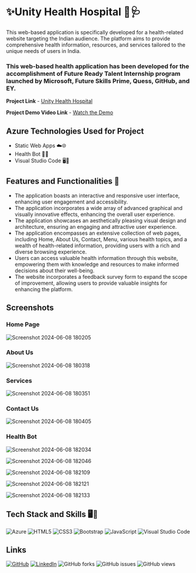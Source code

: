 # ✨Unity Health Hospital 🏥🩺

This web-based application is specifically developed for a health-related website targeting the Indian audience. The platform aims to provide comprehensive health information, resources, and services tailored to the unique needs of users in India.

### This web-based health application has been developed for the accomplishment of Future Ready Talent Internship program launched by Microsoft, Future Skills Prime, Quess, GitHub, and EY.

**Project Link** - [Unity Health Hospital](https://polite-forest-08b77ae00.5.azurestaticapps.net/)

**Project Demo Video Link** - [Watch the Demo](https://youtu.be/ONF2TFodx0Y)

## Azure Technologies Used for Project
 
- Static Web Apps ☁️🌐
- Health Bot 🤖💬
- Visual Studio Code 🖥️📝

## Features and Functionalities 🌟

- The application boasts an interactive and responsive user interface, enhancing user engagement and accessibility.
- The application incorporates a wide array of advanced graphical and visually innovative effects, enhancing the overall user experience.
- The application showcases an aesthetically pleasing visual design and architecture, ensuring an engaging and attractive user experience.
- The application encompasses an extensive collection of web pages, including Home, About Us, Contact, Menu, various health topics, and a wealth of health-related information, providing users with a rich and diverse browsing experience.
- Users can access valuable health information through this website, empowering them with knowledge and resources to make informed decisions about their well-being.
- The website incorporates a feedback survey form to expand the scope of improvement, allowing users to provide valuable insights for enhancing the platform.

## Screenshots

### Home Page

![Screenshot 2024-06-08 180205](https://github.com/prudvi-reddy-poli/FRT_Project/assets/170856909/72de455d-be78-4de5-ab21-aa7e94cddb82)

### About Us

![Screenshot 2024-06-08 180318](https://github.com/prudvi-reddy-poli/FRT_Project/assets/170856909/5cc6b020-6f0e-4dcb-aad1-a2f1db54ef5b)

### Services

![Screenshot 2024-06-08 180351](https://github.com/prudvi-reddy-poli/FRT_Project/assets/170856909/d2a79acb-3e25-44e7-8c0f-c92ef400aa15)

### Contact Us

![Screenshot 2024-06-08 180405](https://github.com/prudvi-reddy-poli/FRT_Project/assets/170856909/3fd9a1ae-b778-4d55-9945-bddc15ff4f6b)

### Health Bot

![Screenshot 2024-06-08 182034](https://github.com/prudvi-reddy-poli/FRT_Project/assets/170856909/d0a608d6-1d99-4542-8813-32499177af3b)

![Screenshot 2024-06-08 182046](https://github.com/prudvi-reddy-poli/FRT_Project/assets/170856909/a208ee78-6fc6-4da3-91dc-518bfde2d9ab)

![Screenshot 2024-06-08 182109](https://github.com/prudvi-reddy-poli/FRT_Project/assets/170856909/a1ee4aa4-c990-4e35-b0e6-1fde5530ee7a)

![Screenshot 2024-06-08 182121](https://github.com/prudvi-reddy-poli/FRT_Project/assets/170856909/bf5e083f-0d0e-4817-b46a-ddf42f92d1bc)

![Screenshot 2024-06-08 182133](https://github.com/prudvi-reddy-poli/FRT_Project/assets/170856909/a0928857-8926-4976-bbe9-9baf76abee66)

## Tech Stack and Skills 🖥️🔧

![Azure](https://img.shields.io/badge/Azure-0078D4?style=for-the-badge&logo=azure-devops&logoColor=white)
![HTML5](https://img.shields.io/badge/HTML5-E34F26?style=for-the-badge&logo=html5&logoColor=white)
![CSS3](https://img.shields.io/badge/CSS3-1572B6?style=for-the-badge&logo=css3&logoColor=white)
![Bootstrap](https://img.shields.io/badge/Bootstrap-563D7C?style=for-the-badge&logo=bootstrap&logoColor=white)
![JavaScript](https://img.shields.io/badge/JavaScript-F7DF1E?style=for-the-badge&logo=javascript&logoColor=black)
![Visual Studio Code](https://img.shields.io/badge/Visual%20Studio%20Code-0078d7?style=for-the-badge&logo=visual%20studio%20code&logoColor=white)

## Links

[![GitHub](https://img.shields.io/badge/GitHub-Repo-blue?style=for-the-badge&logo=github)](https://github.com/prudvi-reddy-poli/FRT_Project)
[![LinkedIn](https://img.shields.io/badge/LinkedIn-Profile-blue?style=for-the-badge&logo=linkedin)](https://www.linkedin.com/in/poli-prudvi-reddy-93026a308/)
![GitHub forks](https://img.shields.io/github/forks/prudvi-reddy-poli/FRT_Project?style=for-the-badge)
![GitHub issues](https://img.shields.io/github/issues/prudvi-reddy-poli/FRT_Project?style=for-the-badge)
![GitHub views](https://komarev.com/ghpvc/?username=prudvi-reddy-poli&style=for-the-badge)
